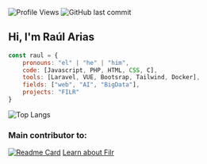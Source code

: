 ![Profile Views](https://komarev.com/ghpvc/?username=TH0RlN&color=brightgreen&label=Views&style=plastic)
![GitHub last commit](https://img.shields.io/github/last-commit/TH0RlN/TH0RlN?style=plastic)
<h2>Hi, I'm Raúl Arias</h2>

```javascript
const raul = {
    pronouns: "el" | "he" | "him",
    code: [Javascript, PHP, HTML, CSS, C],
    tools: [Laravel, VUE, Bootsrap, Tailwind, Docker],
    fields: ["web", "AI", "BigData"],
    projects: "FILR"
}
```
![Top Langs](https://github-readme-stats.vercel.app/api/top-langs/?username=TH0RlN&layout=compact&theme=dark)

<h3>Main contributor to:</h3>

[![Readme Card](https://github-readme-stats.vercel.app/api/pin/?username=Gabriel-Rosmart&repo=Filr&theme=dark)](https://github.com/Gabriel-Rosmart/Filr)
[Learn about Filr](https://th0rln.github.io/Presentacion-FILR/)